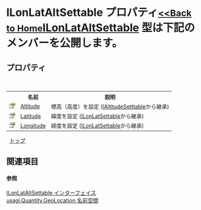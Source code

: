 # ILonLatAltSettable プロパティ<small>[<<Back to Home](https://github.com/usagi/usagi.cs/blob/master/Help/Home.md)</small><a href="T_usagi_Quantity_GeoLocation_ILonLatAltSettable.md">ILonLatAltSettable</a> 型は下記のメンバーを公開します。


## プロパティ
&nbsp;<table><tr><th></th><th>名前</th><th>説明</th></tr><tr><td>![Public プロパティ](media/pubproperty.gif "Public プロパティ")</td><td><a href="P_usagi_Quantity_GeoLocation_IAltitudeSetttable_Altitude.md">Altitude</a></td><td>
標高（高度）を設定
 (<a href="T_usagi_Quantity_GeoLocation_IAltitudeSetttable.md">IAltitudeSetttable</a>から継承)</td></tr><tr><td>![Public プロパティ](media/pubproperty.gif "Public プロパティ")</td><td><a href="P_usagi_Quantity_GeoLocation_ILonLatSettable_Latitude.md">Latitude</a></td><td>
緯度を設定
 (<a href="T_usagi_Quantity_GeoLocation_ILonLatSettable.md">ILonLatSettable</a>から継承)</td></tr><tr><td>![Public プロパティ](media/pubproperty.gif "Public プロパティ")</td><td><a href="P_usagi_Quantity_GeoLocation_ILonLatSettable_Longitude.md">Longitude</a></td><td>
経度を設定
 (<a href="T_usagi_Quantity_GeoLocation_ILonLatSettable.md">ILonLatSettable</a>から継承)</td></tr></table>&nbsp;
<a href="#ilonlataltsettable-プロパティ">トップ</a>

## 関連項目


#### 参照
<a href="T_usagi_Quantity_GeoLocation_ILonLatAltSettable.md">ILonLatAltSettable インターフェイス</a><br /><a href="N_usagi_Quantity_GeoLocation.md">usagi.Quantity.GeoLocation 名前空間</a><br />